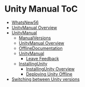 Unity Manual ToC
================
 - [WhatsNew56](WhatsNew56.md)
 - [UnityManual Overview](UnityManual_1.md)
 - [UnityManual]()
	 - [ManualVersions](ManualVersions.md)
	 - [UnityManual Overview](UnityManual.md)
	 - [OfflineDocumentation](OfflineDocumentation.md)
	 - [UnityManual]()
		 - [Leave Feedback](LeaveFeedback.md)
	 - [InstallingUnity]()
		 - [InstallingUnity Overview](InstallingUnity.md)
		 - [Deploying Unity Offline](DeployingUnityOffline.md)
 - [Switching between Unity versions](SwitchingDocumentationVersions.md)

